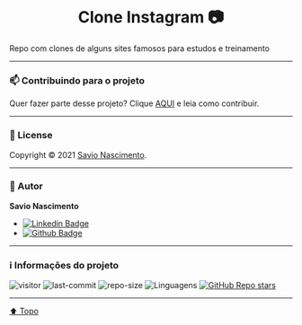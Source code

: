 <h1 align="center">  Clone Instagram 📷 <a id="top"></a> </h1> 

 Repo com clones de alguns sites famosos para estudos e treinamento
 
 ---

### 📫 Contribuindo para o projeto

Quer fazer parte desse projeto? Clique [AQUI](https://github.com/savionascimentodev/MaratonaDiscover/blob/main/Contribuing.md) e leia como contribuir.

---

### 📝 License <a id="license"></a>

Copyright © 2021 [Savio Nascimento](https://github.com/savionascimentodev).<br/>

---

### 👤 Autor <a id="autor"></a>

**Savio Nascimento**

* [![Linkedin Badge](https://img.shields.io/badge/-SavioNascimento-blue?style=flat-square&logo=Linkedin&logoColor=white&link=https://www.linkedin.com/savio-nascimento)](https://www.linkedin.com/in/savio-nascimento/) 
* [![Github Badge](https://img.shields.io/badge/savionascimentodev-24292e?style=flat&logo=Github&logoColor=white&link=https://github.com/savionascimentodev)](https://github.com/savionascimentodev)

---

### ℹ️ Informações do projeto <a id="info"></a>

![visitor](https://visitor-badge.glitch.me/badge?page_id=savionascimentodev.Clones)
![last-commit](https://img.shields.io/github/last-commit/savionascimentodev/Clones?&color=lightseagreen) 
![repo-size](https://img.shields.io/github/repo-size/savionascimentodev/Clones?&color=lightseagreen) 
<img src="https://img.shields.io/github/languages/count/savionascimentodev/Clones?color=lightseagreen&style=flat" alt="Linguagens">
[![GitHub Repo stars](https://img.shields.io/github/stars/savionascimentodev/Clones?style=social)](https://github.com/savionascimentodev/Clones/stargazers) 

---

[⬆️ Topo](#top) <br>




